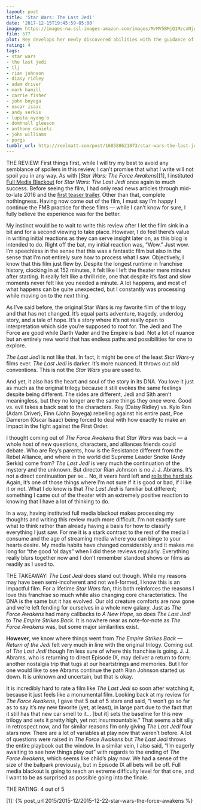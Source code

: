 ```yaml
---
layout: post
title: 'Star Wars: The Last Jedi'
date: '2017-12-15T19:45:59-05:00'
image: https://images-na.ssl-images-amazon.com/images/M/MV5BMjQ1MzcxNjg4N15BMl5BanBnXkFtZTgwNzgwMjY4MzI@._V1_SY1000_CR0,0,675,1000_AL_.jpg
film: 577
plot: Rey develops her newly discovered abilities with the guidance of Luke Skywalker, who is unsettled by the strength of her powers. Meanwhile, the Resistance prepares to do battle with the First Order.
rating: 4
tags:
- star wars
- the last jedi
- tlj
- rian johnson
- diasy ridley
- adam driver
- mark hamill
- carrie fisher
- john boyega
- oscar isaac
- andy serkis
- lupita nyong'o
- domhnall gleeson
- anthony daniels
- john williams
- porgs
tumblr_url: http://reelmatt.com/post/168588621873/star-wars-the-last-jedi
---
```


THE REVIEW: First things first, while I will try my best to avoid any semblance of spoilers in this review, I can’t promise that what I write will not spoil you in any way. As with [*Star Wars: The Force Awakens*][1], I instituted [Full Media Blackout](https://twitter.com/tvaziri/status/885547095846862849) for *Star Wars: The Last Jedi* once again to much success. Before seeing the film, I had only read news articles through mid-to-late 2016 and the [first teaser trailer](https://www.youtube.com/watch?v=zB4I68XVPzQ). Other than that, complete nothingness. Having now come out of the film, I must say I’m happy I continue the FMB practice for these films — while I can’t know for sure, I fully believe the experience was for the better.

My instinct would be to wait to write this review after I let the film sink in a bit and for a second viewing to take place. However, I do feel there’s value in writing initial reactions as they can serve insight later on, as this blog is intended to do. Right off the bat, my initial reaction was, “Wow.” Just wow. I’m speechless in the sense that this was a fantastic film but also in the sense that I’m not entirely sure how to process what I saw. Objectively, I know that this film just flew by. Despite the longest runtime in franchise history, clocking in at 152 minutes, it felt like I left the theater mere minutes after starting. It really felt like a thrill ride, one that despite it’s fast and slow moments never felt like you needed a minute. A lot happens, and most of what happens can be quite unexpected, but I constantly was processing while moving on to the next thing.

As I’ve said before, the original Star Wars is my favorite film of the trilogy and that has not changed. It’s equal parts adventure, tragedy, underdog story, and a tale of hope. It’s a story where it’s not really open to interpretation which side you’re supposed to root for. The Jedi and The Force are good while Darth Vader and the Empire is bad. Not a lot of nuance but an entirely new world that has endless paths and possibilities for one to explore.

*The Last Jedi* is not like that. In fact, it might be one of the least *Star Wars*-y films ever. *The Last Jedi* is darker. It’s more nuanced. It throws out old conventions. This is not the *Star Wars* you are used to.

And yet, it also has the heart and soul of the story in its DNA. You love it just as much as the original trilogy because it still evokes the same feelings despite being different. The sides are different, Jedi and Sith aren’t meaningless, but they no longer are the same things they once were. Good vs. evil takes a back seat to the characters. Rey (Daisy Ridley) vs. Kylo Ren (Adam Driver), Finn (John Boyega) rebelling against his entire past, Poe Dameron (Oscar Isaac) being forced to deal with how exactly to make an impact in the fight against the First Order.

I thought coming out of *The Force Awakens* that *Star Wars* was back — a whole host of new questions, characters, and alliances friends could debate. Who are Rey’s parents, how is the Resistance different from the Rebel Alliance, and where in the world did Supreme Leader Snoke (Andy Serkis) come from? *The Last Jedi* is very much the continuation of the mystery and the unknown. But director Rian Johnson is no J. J. Abrams. It’s not a direct continuation per se… No, it veers hard left and [rolls the hard six](https://www.youtube.com/watch?v=Dkc0RZ8Ym1Y). Again, it’s one of those things where I’m not sure if it is good or bad, if I like it or not. What I do know is that *The Last Jedi* is familiar but different; something I came out of the theater with an extremely positive reaction to knowing that I have a lot of thinking to do.

In a way, having instituted full media blackout makes processing my thoughts and writing this review much more difficult. I’m not exactly sure what to think rather than already having a basis for how to classify everything I just saw. For me it is a stark contrast to the rest of the media I consume and the age of streaming media where you can binge to your hearts desire. My media habits have changed considerably and it makes me long for “the good ‘ol days” when I did these reviews regularly. Everything really blurs together now and I don’t remember standout shows or films as readily as I used to.

THE TAKEAWAY: *The Last Jedi* does stand out though. While my reasons may have been semi-incoherent and not well-formed, I know this is an impactful film. For a lifetime *Star Wars* fan, this both reinforces the reasons I love this franchise so much while also changing core characteristics. The DNA is the same but it has evolved. Our old creature comforts are now gone and we’re left fending for ourselves in a whole new galaxy. Just as *The Force Awakens* had many callbacks to *A New Hope*, so does *The Last Jedi* to *The Empire Strikes Back*. It is nowhere near as note-for-note as *The Force Awakens* was, but some major similarities exist.

**However**, we know where things went from *The Empire Strikes Back* — *Return of the Jedi* felt very much in line with the original trilogy. Coming out of *The Last Jedi* though I’m less sure of where this franchise is going. J. J. Abrams, who is returning to direct Episode IX, may deliver a return to form; another nostalgia trip that tugs at our heartstrings and memories. But I for one would like to see Abrams continue the path Rian Johnson started us down. It is unknown and uncertain, but that is okay.

It is incredibly hard to rate a film like *The Last Jedi* so soon after watching it, because it just feels like a monumental film. Looking back at my review for *The Force Awakens*, I gave that 5 out of 5 stars and said, “I won’t go so far as to say it’s my new favorite (yet, at least), in large part due to the fact that it still has that new car smell to it… [but it] sets the baseline for this new trilogy and sets it pretty high, yet not insurmountable.” That seems a bit silly in retrospect now, and for similar reasons I’m only giving *The Last Jedi* four stars now. There are a lot of variables at play now that weren’t before. A lot of questions were raised in *The Force Awakens* but *The Last Jedi* throws the entire playbook out the window. In a similar vein, I also said, “I’m eagerly awaiting to see how things play out” with regards to the ending of *The Force Awakens*, which seems like child’s play now. We had a sense of the size of the ballpark previously, but in Episode IX all bets will be off. Full media blackout is going to reach an extreme difficulty level for that one, and I want to be as surprised as possible going into the finale.

THE RATING: 4 out of 5

[1]: {% post_url 2015/2015-12/2015-12-22-star-wars-the-force-awakens %}